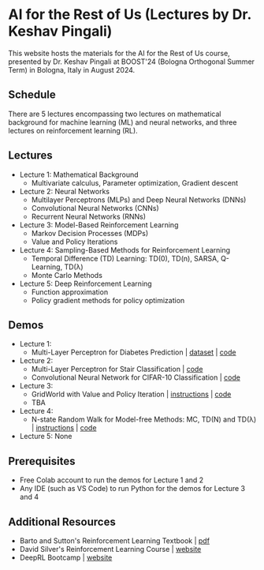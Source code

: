 # AI for the Rest of Us (Lectures by Dr. Keshav Pingali)

This website hosts the materials for the AI for the Rest of Us course, presented by Dr. Keshav Pingali at BOOST'24 (Bologna Orthogonal Summer Term) in Bologna, Italy in August 2024.

## Schedule

There are 5 lectures encompassing two lectures on mathematical background for machine learning (ML) and neural networks, and three lectures on reinforcement learning (RL).

## Lectures

* Lecture 1: Mathematical Background
  * Multivariate calculus, Parameter optimization, Gradient descent 
* Lecture 2: Neural Networks
  * Multilayer Perceptrons (MLPs) and Deep Neural Networks (DNNs)
  * Convolutional Neural Networks (CNNs)
  * Recurrent Neural Networks (RNNs)
* Lecture 3: Model-Based Reinforcement Learning
  *  Markov Decision Processes (MDPs)
  *  Value and Policy Iterations
* Lecture 4: Sampling-Based Methods for Reinforcement Learning
  * Temporal Difference (TD) Learning: TD(0), TD(n), SARSA, Q-Learning, TD(λ)
  * Monte Carlo Methods
* Lecture 5: Deep Reinforcement Learning
  *  Function approximation
  *  Policy gradient methods for policy optimization

## Demos

* Lecture 1:
   *  Multi-Layer Perceptron for Diabetes Prediction | [dataset](diabetes.csv) | [code](https://colab.research.google.com/drive/1CgYu6hCS4VWEGSyLuDOdiqwp29GzK4Re?usp=sharing)
* Lecture 2:
   * Multi-Layer Perceptron for Stair Classification | [code](https://colab.research.google.com/drive/1wo8K8tj2gPxzHOVExxFHTSexl45u4BDa?usp=sharing)
   * Convolutional Neural Network for CIFAR-10 Classification | [code](https://colab.research.google.com/drive/1ItV5SHOJQA90XhBlORIdKCdkt1Y1Pdoi?usp=sharing) 
* Lecture 3:
   * GridWorld with Value and Policy Iteration | [instructions](gridworld.md) | [code](gridworld.py)
   * TBA
* Lecture 4:
   *  N-state Random Walk for Model-free Methods: MC, TD(N) and TD(λ) | [instructions](randomwalk.md) | [code](random_walk.py) 
* Lecture 5: None

## Prerequisites

* Free Colab account to run the demos for Lecture 1 and 2
* Any IDE (such as VS Code) to run Python for the demos for Lecture 3 and 4 

## Additional Resources

* Barto and Sutton's Reinforcement Learning Textbook | [pdf](https://www.andrew.cmu.edu/course/10-703/textbook/BartoSutton.pdf)
* David Silver's Reinforcement Learning Course | [website](https://www.davidsilver.uk/teaching/)
* DeepRL Bootcamp | [website](https://sites.google.com/view/deep-rl-bootcamp)
